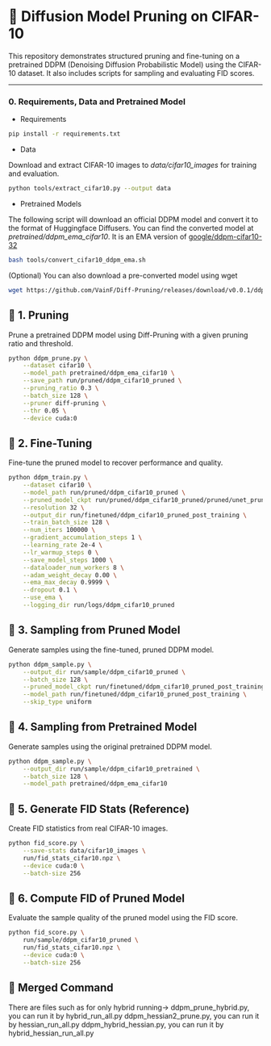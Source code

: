 # 🧠 Diffusion Model Pruning on CIFAR-10

This repository demonstrates structured pruning and fine-tuning on a pretrained DDPM (Denoising Diffusion Probabilistic Model) using the CIFAR-10 dataset. It also includes scripts for sampling and evaluating FID scores.

---

### 0. Requirements, Data and Pretrained Model

* Requirements
```bash
pip install -r requirements.txt
```
 
* Data
  
Download and extract CIFAR-10 images to *data/cifar10_images* for training and evaluation.
```bash
python tools/extract_cifar10.py --output data
```
* Pretrained Models
  
The following script will download an official DDPM model and convert it to the format of Huggingface Diffusers. You can find the converted model at *pretrained/ddpm_ema_cifar10*. It is an EMA version of [google/ddpm-cifar10-32](https://huggingface.co/google/ddpm-cifar10-32)
```bash
bash tools/convert_cifar10_ddpm_ema.sh
```

(Optional) You can also download a pre-converted model using wget
```bash
wget https://github.com/VainF/Diff-Pruning/releases/download/v0.0.1/ddpm_ema_cifar10.zip
```

## 🔧 1. Pruning

Prune a pretrained DDPM model using Diff-Pruning with a given pruning ratio and threshold.

```bash
python ddpm_prune.py \
    --dataset cifar10 \
    --model_path pretrained/ddpm_ema_cifar10 \
    --save_path run/pruned/ddpm_cifar10_pruned \
    --pruning_ratio 0.3 \
    --batch_size 128 \
    --pruner diff-pruning \
    --thr 0.05 \
    --device cuda:0
```

## 🔧 2. Fine-Tuning

Fine-tune the pruned model to recover performance and quality.

```bash
python ddpm_train.py \
    --dataset cifar10 \
    --model_path run/pruned/ddpm_cifar10_pruned \
    --pruned_model_ckpt run/pruned/ddpm_cifar10_pruned/pruned/unet_pruned.pth \
    --resolution 32 \
    --output_dir run/finetuned/ddpm_cifar10_pruned_post_training \
    --train_batch_size 128 \
    --num_iters 100000 \
    --gradient_accumulation_steps 1 \
    --learning_rate 2e-4 \
    --lr_warmup_steps 0 \
    --save_model_steps 1000 \
    --dataloader_num_workers 8 \
    --adam_weight_decay 0.00 \
    --ema_max_decay 0.9999 \
    --dropout 0.1 \
    --use_ema \
    --logging_dir run/logs/ddpm_cifar10_pruned
```

## 🔧 3. Sampling from Pruned Model

Generate samples using the fine-tuned, pruned DDPM model.

```bash
python ddpm_sample.py \
    --output_dir run/sample/ddpm_cifar10_pruned \
    --batch_size 128 \
    --pruned_model_ckpt run/finetuned/ddpm_cifar10_pruned_post_training/pruned/unet_ema_pruned.pth \
    --model_path run/finetuned/ddpm_cifar10_pruned_post_training \
    --skip_type uniform
```

## 🔧 4. Sampling from Pretrained Model

Generate samples using the original pretrained DDPM model.

```bash
python ddpm_sample.py \
    --output_dir run/sample/ddpm_cifar10_pretrained \
    --batch_size 128 \
    --model_path pretrained/ddpm_ema_cifar10
```

## 🔧 5. Generate FID Stats (Reference)

Create FID statistics from real CIFAR-10 images.

```bash
python fid_score.py \
    --save-stats data/cifar10_images \
    run/fid_stats_cifar10.npz \
    --device cuda:0 \
    --batch-size 256
```

## 🔧 6. Compute FID of Pruned Model

Evaluate the sample quality of the pruned model using the FID score.

```bash
python fid_score.py \
    run/sample/ddpm_cifar10_pruned \
    run/fid_stats_cifar10.npz \
    --device cuda:0 \
    --batch-size 256
```

## 🔧 Merged Command

There are files such as for only hybrid running-> ddpm_prune_hybrid.py, you can run it by hybrid_run_all.py
ddpm_hessian2_prune.py, you can run it by hessian_run_all.py
ddpm_hybrid_hessian.py, you can run it by hybrid_hessian_run_all.py
